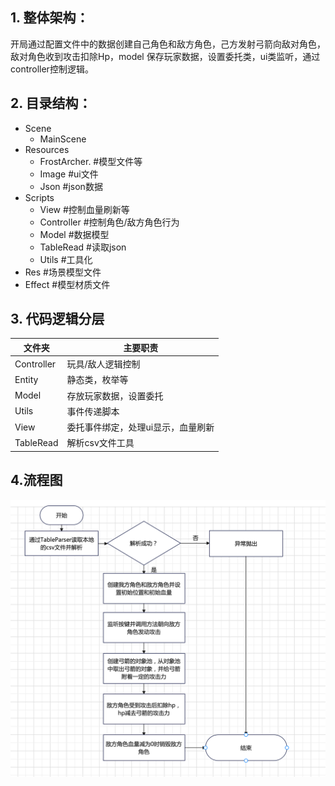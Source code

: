 ## 1. 整体架构：

​		开局通过配置文件中的数据创建自己角色和敌方角色，己方发射弓箭向敌对角色，敌对角色收到攻击扣除Hp，model
保存玩家数据，设置委托类，ui类监听，通过controller控制逻辑。

## 2. 目录结构：

* Scene
   * MainScene
* Resources
   * FrostArcher.          #模型文件等
   * Image                     #ui文件
   * Json                        #json数据
* Scripts
   * View                     #控制血量刷新等
   * Controller           #控制角色/敌方角色行为
   * Model                 #数据模型
   * TableRead         #读取json
   * Utils                    #工具化
* Res                     #场景模型文件
* Effect                  #模型材质文件

## 3. 代码逻辑分层

|文件夹        |主要职责                  |
|-----------   |----------              |
|Controller     |玩具/敌人逻辑控制                 |
|Entity       |静态类，枚举等              |
|Model       |存放玩家数据，设置委托            |
|Utils          |事件传递脚本  |
|View         |委托事件绑定，处理ui显示，血量刷新              |
|TableRead    | 解析csv文件工具      |

## 4.流程图

![draw](https://github.com/89trillion-wangjian/AttackGame/blob/master/README.png)

